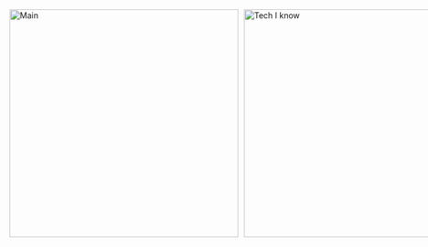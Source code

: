 <div style="display:flex;">
  <img src="https://github.com/TopoChigga/profile/blob/main/myFile12-5-2023_22523_PM.gif" alt="Main" width="400" style="margin-right:10px;"/>
  <img src="https://github.com/TopoChigga/profile/blob/main/myFile12-5-2023_32148_PM.gif" alt="Tech I know" width="400"/>
  <img src="https://github.com/TopoChigga/profile/blob/main/myFile12-5-2023_25539_PM.gif" alt="Others" width="400"/>
</div>
